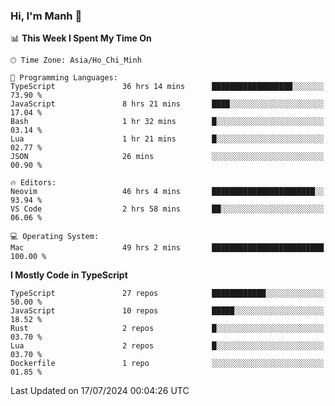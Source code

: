 ### Hi, I'm Manh 👋

<!--START_SECTION:waka-->
📊 **This Week I Spent My Time On** 

```text
🕑︎ Time Zone: Asia/Ho_Chi_Minh

💬 Programming Languages: 
TypeScript               36 hrs 14 mins      ██████████████████░░░░░░░   73.90 % 
JavaScript               8 hrs 21 mins       ████░░░░░░░░░░░░░░░░░░░░░   17.04 % 
Bash                     1 hr 32 mins        █░░░░░░░░░░░░░░░░░░░░░░░░   03.14 % 
Lua                      1 hr 21 mins        █░░░░░░░░░░░░░░░░░░░░░░░░   02.77 % 
JSON                     26 mins             ░░░░░░░░░░░░░░░░░░░░░░░░░   00.90 % 

🔥 Editors: 
Neovim                   46 hrs 4 mins       ███████████████████████░░   93.94 % 
VS Code                  2 hrs 58 mins       ██░░░░░░░░░░░░░░░░░░░░░░░   06.06 % 

💻 Operating System: 
Mac                      49 hrs 2 mins       █████████████████████████   100.00 % 
```

**I Mostly Code in TypeScript** 

```text
TypeScript               27 repos            ████████████░░░░░░░░░░░░░   50.00 % 
JavaScript               10 repos            █████░░░░░░░░░░░░░░░░░░░░   18.52 % 
Rust                     2 repos             █░░░░░░░░░░░░░░░░░░░░░░░░   03.70 % 
Lua                      2 repos             █░░░░░░░░░░░░░░░░░░░░░░░░   03.70 % 
Dockerfile               1 repo              ░░░░░░░░░░░░░░░░░░░░░░░░░   01.85 % 
```




 Last Updated on 17/07/2024 00:04:26 UTC
<!--END_SECTION:waka-->
